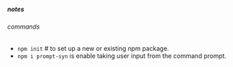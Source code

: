 ##### notes
###### commands
- `npm init` # to set up a new or existing npm package. 
- `npm i prompt-syn` is enable taking user input from the command prompt.
